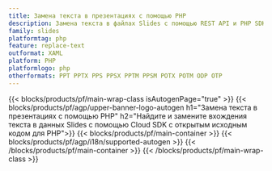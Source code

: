 ```yaml
---
title: Замена текста в презентациях c помощью PHP
description: Замена текста в файлах Slides с помощью REST API и PHP SDK с открытым исходным кодом
family: slides
platformtag: php
feature: replace-text
outformat: XAML
platform: PHP
platformlogo: php
otherformats: PPT PPTX PPS PPSX PPTM PPSM POTX POTM ODP OTP
---
```


{{< blocks/products/pf/main-wrap-class isAutogenPage="true" >}}
{{< blocks/products/pf/agp/upper-banner-logo-autogen h1="Замена текста в презентациях с помощью PHP" h2="Найдите и замените вхождения текста в данных Slides с помощью Cloud SDK с открытым исходным кодом для PHP">}}
{{< blocks/products/pf/main-container >}}
{{< blocks/products/pf/agp/i18n/supported-autogen >}}
{{< /blocks/products/pf/main-container >}}
{{< /blocks/products/pf/main-wrap-class >}}
